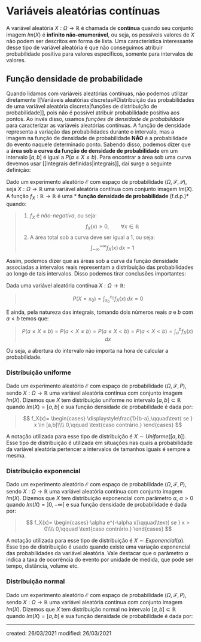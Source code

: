 # Variáveis aleatórias contínuas
A variável aleatória $X:\Omega\rightarrow\mathbb{R}$ é chamada de **contínua** quando seu conjunto imagem $Im(X)$ é **infinito não-enumerável**, ou seja, os possíveis valores de $X$ não podem ser descritos em forma de lista. Uma característica interessante desse tipo de variável aleatória é que não conseguimos atribuir probabilidade positiva para valores específicos, somente para intervalos de valores.

## Função densidade de probabilidade
Quando lidamos com variáveis aleatórias contínuas, não podemos utilizar diretamente [[Variáveis aleatórias discretas#Distribuição das probabilidades de uma variável aleatória discreta|funções de distribuição de probabilidade]], pois não é possível atribuir probabilidade positiva aos pontos. Ao invés disso, usamos *funções de densidade de probabilidade* para caracterizar as variáveis aleatórias contínuas.
A função de densidade representa a variação das probabilidades durante o intervalo, mas a imagem na função de densidade de probabilidade **NÃO** é a probabilidade do evento naquele determinado ponto.
Sabendo disso, podemos dizer que a **área sob a curva da função de densidade de probabilidade** em um intervalo $[a,b]$ é igual a $P(a \leq X \leq b)$. Para encontrar a área sob uma curva devemos usar [[Integrais definidas|integrais]], daí surge a seguinte definição:

 Dado um experimento aleatório $\mathcal{E}$ com espaço de probabilidade $(\Omega, \mathcal{F}, \mathcal{P})$, seja $X:\Omega\rightarrow\mathbb{R}$ uma variável aleatória contínua com conjunto imagem $Im(X)$. A função $f_X:\mathbb{R}\rightarrow\mathbb{R}$ é uma * **função densidade de probabilidade** (f.d.p.)* quando:
>  1. $f_X$ é *não-negativa*, ou seja: $$
  f_X(x) \geq 0,\qquad \forall x \in \mathbb{R}
>$$
>  2. A área total sob a curva deve ser igual a 1, ou seja: $$
  \int_{-\infty}^{+\infty}{f_X(x)}\,dx = 1
>$$

Assim, podemos dizer que as áreas sob a curva da função densidade associadas a intervalos reais representam a distribuição das probabilidades ao longo de tais intervalos. Disso podemos tirar conclusões importantes:

Dada uma variável aleatória contínua $X:\Omega\rightarrow\mathbb{R}$:
>$$
  P(X=x_0) = \int_{x_0}^{x_0}{f_X(x)}\,dx = 0
>$$

E ainda, pela natureza das integrais, tomando dois números reais $a$ e $b$ com $a < b$ temos que:

>$$
  P(a \leq X \leq b) = P(a \lt X \leq b) = P(a \leq X \lt b) = P(a \lt X \lt b) = \int_{a}^{b}{f_X(x)}\,dx
>$$

Ou seja, a abertura do intervalo não importa na hora de calcular a probabilidade.

### Distribuição uniforme
Dado um experimento aleatório $\mathcal{E}$ com espaço de probabilidade $(\Omega,\mathcal{F},P)$, sendo $X:\Omega \rightarrow \mathbb{R}$ uma variável aleatória contínua com conjunto imagem $Im(X)$. Dizemos que $X$ tem distribuição uniforme no intervalo $[a,b] \subset \mathbb{R}$ quando $Im(X)=[a,b]$ e sua função densidade de probabilidade é dada por:
>$$
f_X(x)=
\begin{cases}
  \displaystyle\frac{1}{b-a},\qquad\text{ se } x \in [a,b]\\\\
  0,\qquad \text{caso contrário.}
\end{cases}
>$$

A notação utilizada para esse tipo de distribuição é $X\sim Uniforme([a,b])$. Esse tipo de distribuição é utilizada em situações nas quais a probabilidade da variável aleatória pertencer a intervalos de tamanhos iguais é sempre a mesma.

### Distribuição exponencial
Dado um experimento aleatório $\mathcal{E}$ com espaço de probabilidade $(\Omega,\mathcal{F},P)$, sendo $X:\Omega \rightarrow \mathbb{R}$ uma variável aleatória contínua com conjunto imagem $Im(X)$. Dizemos que $X$ tem distribuição exponencial com parâmetro $\alpha$, $\alpha > 0$ quando $Im(X)=]0,-\infty[$ e sua função densidade de probabilidade é dada por:
>$$
f_X(x)=
\begin{cases}
  \alpha e^{-\alpha x}\qquad\text{ se } x > 0\\\\
  0,\qquad \text{caso contrário.}
\end{cases}
>$$

A notação utilizada para esse tipo de distribuição é $X\sim Exponencial(\alpha)$. Esse tipo de distribuição é usado quando existe uma variação exponencial das probabilidades da variável aleatória. Vale destacar que o parâmetro $\alpha$ indica a taxa de ocorrência do evento por unidade de medida, que pode ser tempo, distância, volume etc.

### Distribuição normal
Dado um experimento aleatório $\mathcal{E}$ com espaço de probabilidade $(\Omega,\mathcal{F},P)$, sendo $X:\Omega \rightarrow \mathbb{R}$ uma variável aleatória contínua com conjunto imagem $Im(X)$. Dizemos que $X$ tem distribuição normal no intervalo $[a,b] \subset \mathbb{R}$ quando $Im(X)=[a,b]$ e sua função densidade de probabilidade é dada por:

---

created: 26/03/2021
modified: 26/03/2021
